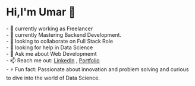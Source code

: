 <h1> Hi,I'm Umar 👋</h1>
- 🔭 currently working as Freelancer </br>
- 🌱 currently Mastering Backend Development. </br>
- 👯 looking to collaborate on Full Stack Role </br>
- 🤔 looking for help in Data Science </br>
- 💬 Ask me about Web Developmemt </br>
- 📫 Reach me out: <a href="https://www.linkedin.com/in/ch-umar-aslam-b84686252">LinkedIn</a> , <a href="https://ch-umar-aslam.github.io/codebase/">Portfolio</a></br> 
- ⚡ Fun fact: Passionate about innovation and problem solving and curious to dive into the world of Data Science.</br>
